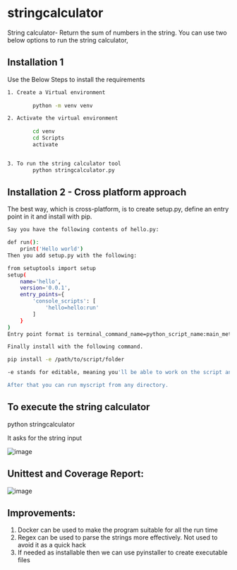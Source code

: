 # stringcalculator
String calculator- Return the sum of numbers in the string. You can use two below options to run the string calculator,

## Installation 1

Use the Below Steps to install the requirements

```bash
1. Create a Virtual environment
		
		python -m venv venv

2. Activate the virtual environment
		
		cd venv
		cd Scripts
		activate


3. To run the string calculator tool
		python stringcalculator.py

```
## Installation 2 - Cross platform approach

The best way, which is cross-platform, is to create setup.py, define an entry point in it and install with pip.

```bash
Say you have the following contents of hello.py:

def run():
    print('Hello world')
Then you add setup.py with the following:

from setuptools import setup
setup(
    name='hello',
    version='0.0.1',
    entry_points={
        'console_scripts': [
            'hello=hello:run'
        ]
    }
)
Entry point format is terminal_command_name=python_script_name:main_method_name

Finally install with the following command.

pip install -e /path/to/script/folder

-e stands for editable, meaning you'll be able to work on the script and invoke the latest version without need to reinstall

After that you can run myscript from any directory.
```

## To execute the string calculator

python stringcalculator

It asks for the string input 

![image](https://user-images.githubusercontent.com/40816819/224110365-841225ad-a813-4875-a223-6cac7fb2f2a8.png)


## Unittest and Coverage Report:

![image](https://user-images.githubusercontent.com/40816819/224109052-87df2eed-2138-4211-9278-0a5d4186105f.png)

## Improvements:

1. Docker can be used to make the program suitable for all the run time
2. Regex can be used to parse the strings more effectively. Not used to avoid it as a quick hack
3. If needed as installable then we can use pyinstaller to create executable files

